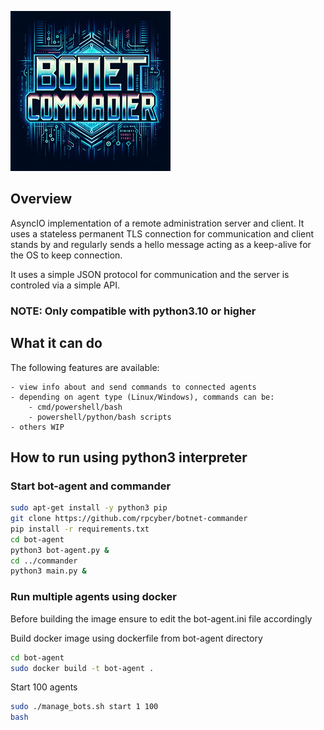![alt text](image.png)

## Overview
AsyncIO implementation of a remote administration server and client. It uses a stateless permanent TLS connection for communication and client stands by and regularly sends a hello message acting as a keep-alive for the OS to keep connection.

It uses a simple JSON protocol for communication and the server is controled via a simple API.

### NOTE: Only compatible with python3.10 or higher

## What it can do
The following features are available:
    
    - view info about and send commands to connected agents
    - depending on agent type (Linux/Windows), commands can be:
        - cmd/powershell/bash 
        - powershell/python/bash scripts
    - others WIP

## How to run using python3 interpreter
### Start bot-agent and commander
```bash
sudo apt-get install -y python3 pip
git clone https://github.com/rpcyber/botnet-commander
pip install -r requirements.txt
cd bot-agent
python3 bot-agent.py &
cd ../commander
python3 main.py &
```

### Run multiple agents using docker
Before building the image ensure to edit the bot-agent.ini file accordingly

Build docker image using dockerfile from bot-agent directory
```bash
cd bot-agent
sudo docker build -t bot-agent .
```
Start 100 agents
```bash
sudo ./manage_bots.sh start 1 100
bash